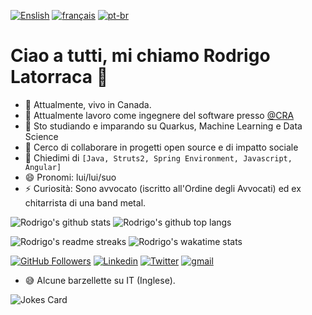 [![Enslish](https://img.shields.io/badge/Language-English-red)](README.md)
[![français](https://img.shields.io/badge/Language-Fran%C3%A7ais-blue)](README.fr.md)
[![pt-br](https://img.shields.io/badge/Language-Portugu%C3%AAs-green)](README.pt-br.md)

# Ciao a tutti, mi chiamo Rodrigo Latorraca 👋
- :house_with_garden: Attualmente, vivo in Canada.
- 🔭 Attualmente lavoro come ingegnere del software presso [@CRA](https://www.cra-arc.gc.ca/)
- 🌱 Sto studiando e imparando su Quarkus, Machine Learning e Data Science
- 👯 Cerco di collaborare in progetti open source e di impatto sociale
- 💬 Chiedimi di `[Java, Struts2, Spring Environment, Javascript, Angular]`
- 😄 Pronomi: lui/lui/suo
- ⚡ Curiosità: Sono avvocato (iscritto all'Ordine degli Avvocati) ed ex chitarrista di una band metal.


![Rodrigo's github stats](https://github-readme-stats.vercel.app/api?username=rlatorraca&theme=dracula&show_icons=true) 
![Rodrigo's github top langs](https://github-readme-stats.vercel.app/api/top-langs/?username=rlatorraca&theme=dracula&layout=compact&hide=jupyter%20notebook)

![Rodrigo's readme streaks](https://github-readme-streak-stats.herokuapp.com/?user=rlatorraca&theme=dracula&hide_border=false)
![Rodrigo's wakatime stats](https://github-readme-stats.vercel.app/api/wakatime?username=rlatorraca&theme=dracula&layout=compact=)



[![GitHub Followers](https://img.shields.io/github/followers/rlatorraca?style=flat&labelColor=0D0D0D&logo=Github&Color=white)](https://github.com/rlatorraca)
[![Linkedin](https://img.shields.io/badge/-LinkedIn-060606?style=flat&labelColor=0D0D0D&logo=Linkedin&Color=white)](https://www.linkedin.com/in/rodrigo-ls-pires/)
[![Twitter](https://img.shields.io/badge/-Twitter-060606?style=flat&labelColor=0D0D0D&logo=Twitter&Color=white)](https://twitter.com/)
[![gmail](https://img.shields.io/badge/Gmail-D14836?style=flat&logo=Gmail&logoColor=white)](mailto:rlatorraca@gmail.com)

- :sweat_smile: Alcune barzellette su IT (Inglese).

![Jokes Card](https://readme-jokes.vercel.app/api)
